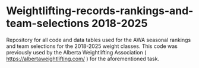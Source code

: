 # Weightlifting-records-rankings-and-team-selections 2018-2025
Repository for all code and data tables used for the AWA seasonal rankings and team selections for the 2018-2025 weight classes.  This code was previously used by the Alberta Weightlifting Association ( https://albertaweightlifting.com/ ) for the aforementioned task. 
